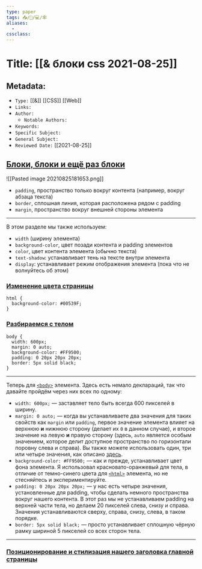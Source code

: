 ```yaml
---
type: paper
tags: 📥️/📜️/💻/🕸
aliases:
  - 
cssclass: 
---
```




# Title: **[[& блоки css 2021-08-25]]**


## Metadata:

- `Type:` [[&]] [[CSS]] [[Web]] 
- `Links:`
- `Author:` 
	- `Notable Authors:` 
- `Keywords:` 
- `Specific Subject:` 
- `General Subject:` 
- `Reviewed Date:` [[2021-08-25]]


## [Блоки, блоки и ещё раз блоки](https://developer.mozilla.org/ru/docs/Learn/Getting_started_with_the_web/CSS_basics#%D0%B1%D0%BB%D0%BE%D0%BA%D0%B8_%D0%B1%D0%BB%D0%BE%D0%BA%D0%B8_%D0%B8_%D0%B5%D1%89%D1%91_%D1%80%D0%B0%D0%B7_%D0%B1%D0%BB%D0%BE%D0%BA%D0%B8 "Permalink to Блоки, блоки и ещё раз блоки")



![[Pasted image 20210825181653.png]]


-   `padding`, пространство только вокруг контента (например, вокруг абзаца текста)
-   `border`, сплошная линия, которая расположена рядом с padding
-   `margin`, пространство вокруг внешней стороны элемента


---


В этом разделе мы также используем:

-   `width` (ширину элемента)
-   `background-color`, цвет позади контента и padding элементов
-   `color`, цвет контента элемента (обычно текста)
-   `text-shadow`: устанавливает тень на тексте внутри элемента
-   `display`: устанавливает режим отображения элемента (пока что не волнуйтесь об этом)

### [Изменение цвета страницы](https://developer.mozilla.org/ru/docs/Learn/Getting_started_with_the_web/CSS_basics#%D0%B8%D0%B7%D0%BC%D0%B5%D0%BD%D0%B5%D0%BD%D0%B8%D0%B5_%D1%86%D0%B2%D0%B5%D1%82%D0%B0_%D1%81%D1%82%D1%80%D0%B0%D0%BD%D0%B8%D1%86%D1%8B "Permalink to Изменение цвета страницы")

```
html {
  background-color: #00539F;
}
```


### [Разбираемся с телом](https://developer.mozilla.org/ru/docs/Learn/Getting_started_with_the_web/CSS_basics#%D1%80%D0%B0%D0%B7%D0%B1%D0%B8%D1%80%D0%B0%D0%B5%D0%BC%D1%81%D1%8F_%D1%81_%D1%82%D0%B5%D0%BB%D0%BE%D0%BC "Permalink to Разбираемся с телом")

```
body {
  width: 600px;
  margin: 0 auto;
  background-color: #FF9500;
  padding: 0 20px 20px 20px;
  border: 5px solid black;
}
```

---

Теперь для [`<body>`](https://developer.mozilla.org/ru/docs/Web/HTML/Element/body) элемента. Здесь есть немало деклараций, так что давайте пройдём через них всех по одному:

-   `width: 600px;` — заставляет тело быть всегда 600 пикселей в ширину.
-   `margin: 0 auto;` — когда вы устанавливаете два значения для таких свойств как `margin` или `padding`, первое значение элемента влияет на верхнюю **и** нижнюю сторону (делает их `0` в данном случае), и второе значение на левую **и** правую сторону (здесь, `auto` является особым значением, которое делит доступное пространство по горизонтали поровну слева и справа). Вы также можете использовать один, три или четыре значения, как описано [здесь](https://developer.mozilla.org/ru/docs/Web/CSS/margin#values).
-   `background-color: #FF9500;` — как и прежде, устанавливает цвет фона элемента. Я использовал красновато-оранжевый для тела, в отличие от темно-синего цвета для [`<html>`](https://developer.mozilla.org/ru/docs/Web/HTML/Element/html) элемента, но не стесняйтесь и экспериментируйте.
-   `padding: 0 20px 20px 20px;` — у нас есть четыре значения, установленные для padding, чтобы сделать немного пространства вокруг нашего контента. В этот раз мы не устанавливаем padding на верхней части тела, но делаем 20 пикселей слева, снизу и справа. Значения устанавливаются сверху, справа, снизу, слева, в таком порядке.
-   `border: 5px solid black;` — просто устанавливает сплошную чёрную рамку шириной 5 пикселей со всех сторон тела.

---

### [Позиционирование и стилизация нашего заголовка главной страницы](https://developer.mozilla.org/ru/docs/Learn/Getting_started_with_the_web/CSS_basics#%D0%BF%D0%BE%D0%B7%D0%B8%D1%86%D0%B8%D0%BE%D0%BD%D0%B8%D1%80%D0%BE%D0%B2%D0%B0%D0%BD%D0%B8%D0%B5_%D0%B8_%D1%81%D1%82%D0%B8%D0%BB%D0%B8%D0%B7%D0%B0%D1%86%D0%B8%D1%8F_%D0%BD%D0%B0%D1%88%D0%B5%D0%B3%D0%BE_%D0%B7%D0%B0%D0%B3%D0%BE%D0%BB%D0%BE%D0%B2%D0%BA%D0%B0_%D0%B3%D0%BB%D0%B0%D0%B2%D0%BD%D0%BE%D0%B9_%D1%81%D1%82%D1%80%D0%B0%D0%BD%D0%B8%D1%86%D1%8B "Permalink to Позиционирование и стилизация нашего заголовка главной страницы")
